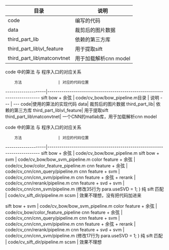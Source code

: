 目录 | 说明
--- | ---
code|编写的代码
data| 裁剪后的图片数据
third_part_lib| 依赖的第三方库
third_part_lib\vl_feature| 用于提取sift
third_part_lib\matconvtnet| 用于加载解析cnn model

code 中的算法 与 程序入口的对应关系

		方法                | 对应的代码位置
--------------------|--------------------------------------------------------------------------
sift bow + 余弦 			| code/cv_bow/bow_pipeline.m目录 | 说明
--- | ---
code|使用的算法的实现代码
data| 裁剪后的图片数据
third_part_lib| 依赖的第三方库
third_part_lib\vl_feature| 用于提取sift
third_part_lib\matconvtnet| 一个CNN的matlab库，用于加载解析cnn model

code 中的算法 与 程序入口的对应关系

		方法                | 对应的代码位置
--------------------|--------------------------------------------------------------------------
sift bow + 余弦 			| code/cv_bow/bow_pipeline.m
sift bow + svm				| code/cv_bow/bow_svm_pipeline.m
color feature + 余弦		| code/cv_bow/color_feature_pipeline.m
cnn feature + 余弦			| code/cv_cnn/cnn_query/pipeline.m
cnn feature + svm			| code/cv_cnn/cnn_svm/pipeline.m
cnn feature + 余弦 + rerank | code/cv_cnn/rerank/pipeline.m
cnn feature + svd + svm		| code/cv_cnn/cnn_svm/pipeline.m (修改35行为 para.useSVD = 1; )
纯 sift 匹配				| code/cv_sift_dir/pipeline.m
scsm | 效果不理想，没有把代码加进来


sift bow + svm				| code/cv_bow/bow_svm_pipeline.m
color feature + 余弦		| code/cv_bow/color_feature_pipeline
cnn feature + 余弦			| code/cv_cnn/cnn_query/pipeline.m
cnn feature + svm			| code/cv_cnn/cnn_svm/pipeline.m
cnn feature + 余弦 + rerank | code/cv_cnn/rerank/pipeline.m
cnn feature + svd + svm		| code/cv_cnn/cnn_svm/pipeline.m (修改17行为 para.useSVD = 1; )
纯 sift 匹配				| code/cv_sift_dir/pipeline.m
scsm | 效果不理想